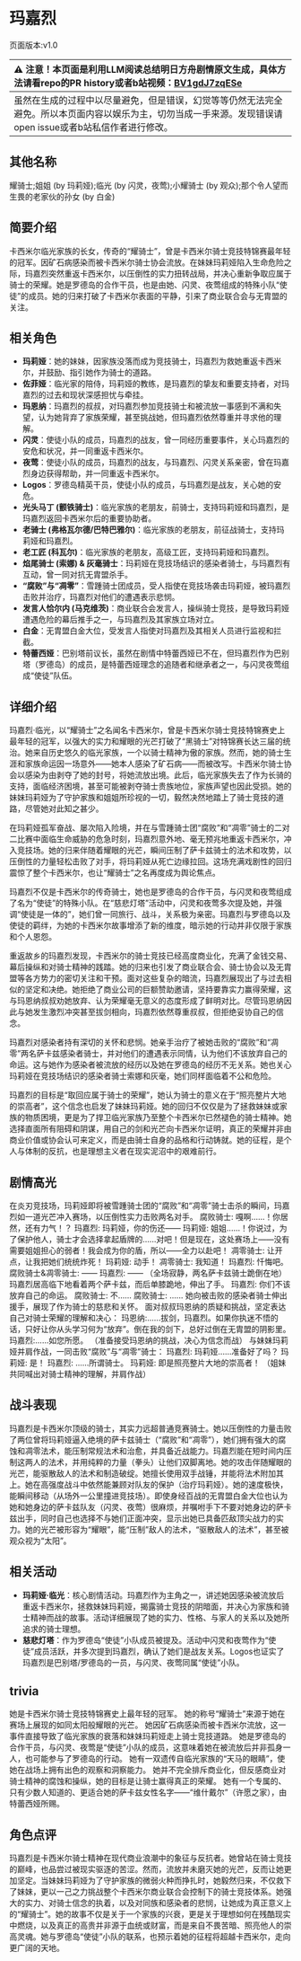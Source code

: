 # 玛嘉烈
页面版本:v1.0
 

| :warning: 注意！本页面是利用LLM阅读总结明日方舟剧情原文生成，具体方法请看repo的PR history或者b站视频：[BV1gdJ7zqESe](https://www.bilibili.com/video/BV1gdJ7zqESe/)         |
|:----------------------------|
| 虽然在生成的过程中以尽量避免，但是错误，幻觉等等仍然无法完全避免。所以本页面内容以娱乐为主，切勿当成一手来源。发现错误请open issue或者b站私信作者进行修改。|



## 其他名称
耀骑士;姐姐 (by 玛莉娅);临光 (by 闪灵，夜莺);小耀骑士 (by 观众);那个令人望而生畏的老家伙的孙女 (by 白金)
## 简要介绍
卡西米尔临光家族的长女，传奇的“耀骑士”，曾是卡西米尔骑士竞技特锦赛最年轻的冠军。因矿石病感染而被卡西米尔骑士协会流放。在妹妹玛莉娅陷入生命危险之际，玛嘉烈突然重返卡西米尔，以压倒性的实力扭转战局，并决心重新争取应属于骑士的荣耀。她是罗德岛的合作干员，也是由她、闪灵、夜莺组成的特殊小队“使徒”的成员。她的归来打破了卡西米尔表面的平静，引来了商业联合会与无胄盟的关注。
## 相关角色
-   **玛莉娅**：她的妹妹，因家族没落而成为竞技骑士，玛嘉烈为救她重返卡西米尔，并鼓励、指引她作为骑士的道路。
-   **佐菲娅**：临光家的陪侍，玛莉娅的教练，是玛嘉烈的挚友和重要支持者，对玛嘉烈的过去和现状深感担忧与牵挂。
-   **玛恩纳**：玛嘉烈的叔叔，对玛嘉烈参加竞技骑士和被流放一事感到不满和失望，认为她背弃了家族荣耀，甚至挑战她，但玛嘉烈依然尊重并寻求他的理解。
-   **闪灵**：使徒小队的成员，玛嘉烈的战友，曾一同经历重要事件，关心玛嘉烈的安危和状况，并一同重返卡西米尔。
-   **夜莺**：使徒小队的成员，玛嘉烈的战友，与玛嘉烈、闪灵关系亲密，曾在玛嘉烈身边获得帮助，并一同重返卡西米尔。
-   **Logos**：罗德岛精英干员，使徒小队的成员，与玛嘉烈是战友，关心她的安危。
-   **光头马丁 (颤铁骑士)**：临光家族的老朋友，前骑士，支持玛莉娅和玛嘉烈，是玛嘉烈返回卡西米尔后的重要协助者。
-   **老骑士 (弗格瓦尔德/巴特巴雅尔)**：临光家族的老朋友，前征战骑士，支持玛莉娅和玛嘉烈。
-   **老工匠 (科瓦尔)**：临光家族的老朋友，高级工匠，支持玛莉娅和玛嘉烈。
-   **焰尾骑士 (索娜) & 灰毫骑士**：玛莉娅在竞技场结识的感染者骑士，与玛嘉烈有互动，曾一同对抗无胄盟杀手。
-   **“腐败”与“凋零”**：雪踵骑士团成员，受人指使在竞技场袭击玛莉娅，被玛嘉烈击败并治疗，玛嘉烈对他们的遭遇表示悲悯。
-   **发言人恰尔内 (马克维茨)**：商业联合会发言人，操纵骑士竞技，是导致玛莉娅遭遇危险的幕后推手之一，与玛嘉烈及其家族立场对立。
-   **白金**：无胄盟白金大位，受发言人指使对玛嘉烈及其相关人员进行监视和拦截。
-   **特蕾西娅**：巴别塔前议长，虽然在剧情中特蕾西娅已不在，但玛嘉烈作为巴别塔（罗德岛）的成员，是特蕾西娅理念的追随者和继承者之一，与闪灵夜莺组成“使徒”队伍。
## 详细介绍
玛嘉烈·临光，以“耀骑士”之名闻名卡西米尔，曾是卡西米尔骑士竞技特锦赛史上最年轻的冠军，以强大的实力和耀眼的光芒打破了“黑骑士”对特锦赛长达三届的统治。她来自历史悠久的临光家族，一个以骑士精神为傲的家族。然而，她的骑士生涯和家族命运因一场意外——她本人感染了矿石病——而被改写。卡西米尔骑士协会以感染为由剥夺了她的封号，将她流放出境。此后，临光家族失去了作为长骑的支持，面临经济困境，甚至可能被剥夺骑士贵族地位，家族声望也因此受损。她的妹妹玛莉娅为了守护家族和姐姐所珍视的一切，毅然决然地踏上了骑士竞技的道路，尽管她对此知之甚少。

在玛莉娅孤军奋战、屡次陷入险境，并在与雪踵骑士团“腐败”和“凋零”骑士的二对二比赛中面临生命威胁的危急时刻，玛嘉烈意外地、毫无预兆地重返卡西米尔，冲入竞技场。她的归来伴随着耀眼的光芒，瞬间压制了萨卡兹骑士的法术和攻势，以压倒性的力量轻松击败了对手，将玛莉娅从死亡边缘拉回。这场充满戏剧性的回归震惊了整个卡西米尔，也让“耀骑士”之名再度成为舆论焦点。

玛嘉烈不仅是卡西米尔的传奇骑士，她也是罗德岛的合作干员，与闪灵和夜莺组成了名为“使徒”的特殊小队。在“慈悲灯塔”活动中，闪灵和夜莺多次提及她，并强调“使徒是一体的”，她们曾一同旅行、战斗，关系极为亲密。玛嘉烈与罗德岛以及使徒的羁绊，为她的卡西米尔故事增添了新的维度，暗示她的行动并非仅限于家族和个人恩怨。

重返故乡的玛嘉烈发现，卡西米尔的骑士竞技已经高度商业化，充满了金钱交易、幕后操纵和对骑士精神的践踏。她的归来也引发了商业联合会、骑士协会以及无胄盟等各方势力的密切关注和干预。面对这些复杂的暗流，玛嘉烈展现出了与过去相似的坚定和决绝。她拒绝了商业公司的巨额赞助邀请，坚持要靠实力赢得荣耀，这与玛恩纳叔叔劝她放弃、认为荣耀毫无意义的态度形成了鲜明对比。尽管玛恩纳因此与她发生激烈冲突甚至拔剑相向，玛嘉烈依然尊重叔叔，但拒绝妥协自己的信念。

玛嘉烈对感染者持有深切的关怀和悲悯。她亲手治疗了被她击败的“腐败”和“凋零”两名萨卡兹感染者骑士，并对他们的遭遇表示同情，认为他们不该放弃自己的命运。这与她作为感染者被流放的经历以及她在罗德岛的经历不无关系。她也关心玛莉娅在竞技场结识的感染者骑士索娜和灰毫，她们同样面临着不公和危险。

玛嘉烈的目标是“取回应属于骑士的荣耀”，她认为骑士的意义在于“照亮整片大地的崇高者”，这个信念也启发了妹妹玛莉娅。她的回归不仅仅是为了拯救妹妹或家族的物质困境，更是为了捍卫临光家族乃至整个卡西米尔已然褪色的骑士精神。她选择直面所有阻碍和阴谋，用自己的剑和光芒向卡西米尔证明，真正的荣耀并非由商业价值或协会认可来定义，而是由骑士自身的品格和行动铸就。她的征程，是个人与体制的反抗，也是理想主义者在现实泥沼中的艰难前行。
## 剧情高光
在炎刃竞技场，玛莉娅即将被雪踵骑士团的“腐败”和“凋零”骑士击杀的瞬间，玛嘉烈如一道光芒冲入赛场，以压倒性实力击败两名对手。
腐败骑士: 嘎啊......！你居然，还有力气！？
玛嘉烈: 玛莉娅，你的伤还——
玛莉娅: 姐姐......！你说过，为了保护他人，骑士才会选择拿起盾牌的......对吧！但是现在，这处赛场上——没有需要姐姐担心的弱者！我会成为你的盾，所以——全力以赴吧！
凋零骑士: 让开点，让我把她们统统炸死！
玛莉娅: 动手！
凋零骑士: 我知道！
玛嘉烈: 忏悔吧。
腐败骑士&凋零骑士: ——
玛嘉烈: ——
（全场寂静，两名萨卡兹骑士跪倒在地）
玛嘉烈居高临下地看着两个萨卡兹，而后单膝跪地，伸出了手。
玛嘉烈: 你们不该放弃自己的命运。
腐败骑士: 不......
腐败骑士: ......
她向被击败的感染者骑士伸出援手，展现了作为骑士的慈悲和关怀。
面对叔叔玛恩纳的质疑和挑战，坚定表达自己对骑士荣耀的理解和决心：
玛恩纳:......拔剑，玛嘉烈。如果你执迷不悟的话，只好让你从头学习何为“放弃”。倒在我的剑下，总好过倒在无胄盟的阴影里。
玛嘉烈:......如您所愿。
（准备接受玛恩纳的挑战，决心为信念而战）
与妹妹玛莉娅并肩作战，一同击败“腐败”与“凋零”骑士：
玛嘉烈: 玛莉娅......准备好了吗？
玛莉娅: 是！
玛嘉烈: ......所谓骑士。
玛莉娅: 即是照亮整片大地的崇高者！
（姐妹共同喊出对骑士精神的理解，并肩作战）
## 战斗表现
玛嘉烈是卡西米尔顶级的骑士，其实力远超普通竞赛骑士。她以压倒性的力量击败了两位曾将玛莉娅逼入绝境的萨卡兹骑士（“腐败”和“凋零”），她们拥有强大的腐蚀和凋零法术，能压制常规法术和治愈，并具备近战能力。玛嘉烈能在短时间内压制这两人的法术，并用纯粹的力量（拳头）让他们双脚离地。她的攻击伴随耀眼的光芒，能驱散敌人的法术和制造破绽。她擅长使用双手战锤，并能将法术附加其上。她在高强度战斗中依然能兼顾对队友的保护（治疗玛莉娅）。她的速度极快，能瞬间移动（从场外一公里撞进竞技场）。即使身经百战的无胄盟白金大位也认为她和她身边的萨卡兹队友（闪灵、夜莺）很麻烦，并嘱咐手下不要对她身边的萨卡兹出手，同时自己也选择不与她们正面冲突，显示出她已具备匹敌顶尖战力的实力。她的光芒被形容为“耀眼”，能“压制”敌人的法术，“驱散敌人的法术”，甚至被观众视为“太阳”。
## 相关活动
-   **玛莉娅·临光**：核心剧情活动。玛嘉烈作为主角之一，讲述她因感染被流放后重返卡西米尔，拯救妹妹玛莉娅，揭露骑士竞技的阴暗面，并决心为家族和骑士精神而战的故事。活动详细展现了她的实力、性格、与家人的关系以及她所追求的骑士理想。
-   **慈悲灯塔**：作为罗德岛“使徒”小队成员被提及。活动中闪灵和夜莺作为“使徒”成员活跃，并多次提到玛嘉烈，确认了她们是战友关系。Logos也证实了玛嘉烈是巴别塔/罗德岛的一员，与闪灵、夜莺同属“使徒”小队。
## trivia
她是卡西米尔骑士竞技特锦赛史上最年轻的冠军。
她的称号“耀骑士”来源于她在赛场上展现的如同太阳般耀眼的光芒。
她因矿石病感染而被卡西米尔流放，这一事件直接导致了临光家族的衰落和妹妹玛莉娅走上骑士竞技道路。
她是罗德岛的合作干员，与闪灵、夜莺是“使徒”小队的成员，这意味着她在被流放后并非孤身一人，也可能参与了罗德岛的行动。
她有一双遗传自临光家族的“天马的眼睛”，使她在战场上拥有出色的观察和洞察能力。
她并不完全排斥商业化，但反感商业对骑士精神的腐蚀和操纵，她的目标是让骑士赢得真正的荣耀。
她有一个专属的、只有少数人知道的、更适合她的萨卡兹女性名字——“维什戴尔”（许愿之家），由特蕾西娅所赐。
## 角色点评
玛嘉烈是卡西米尔骑士精神在现代商业浪潮中的象征与反抗者。她曾站在骑士竞技的巅峰，也品尝过被现实驱逐的苦涩。然而，流放并未磨灭她的光芒，反而让她更加坚定。当妹妹玛莉娅为了守护家族的微弱火种而挣扎时，她毅然归来，不仅救下了妹妹，更以一己之力挑战整个卡西米尔商业联合会控制下的骑士竞技体系。她强大的实力、对骑士信念的执着，以及对同族和感染者的悲悯，让她成为真正意义上的“耀骑士”。她的故事不仅是关于一个家族的兴衰，更是关于理想如何在残酷现实中燃烧，以及真正的高贵并非源于血统或财富，而是来自不畏苦暗、照亮他人的崇高灵魂。她与罗德岛“使徒”小队的联系，也预示着她的征程将超越卡西米尔，走向更广阔的天地。